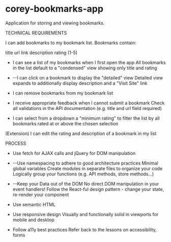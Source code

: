 # corey-bookmarks-app
Application for storing and viewing bookmarks.

TECHNICAL REQUIREMENTS

I can add bookmarks to my bookmark list. Bookmarks contain:

title
url link
description
rating (1-5)

* I can see a list of my bookmarks when I first open the app
    All bookmarks in the list default to a "condensed" view showing only title and rating

* --I can click on a bookmark to display the "detailed" view
    Detailed view expands to additionally display description and a "Visit Site" link

* I can remove bookmarks from my bookmark list

* I receive appropriate feedback when I cannot submit a bookmark
    Check all validations in the API documentation (e.g. title and url field required)

* I can select from a dropdown a "minimum rating" to filter the list by all bookmarks rated at or above the chosen selection

(Extension) I can edit the rating and description of a bookmark in my list


PROCESS

* Use fetch for AJAX calls and jQuery for DOM manipulation

* --Use namespacing to adhere to good architecture practices
    Minimal global variables
    Create modules in separate files to organize your code
    Logically group your functions (e.g. API methods, store methods...)

* --Keep your Data out of the DOM
    No direct DOM manipulation in your event handlers!
    Follow the React-ful design pattern - change your state, re-render your component

* Use semantic HTML

* Use responsive design
    Visually and functionally solid in viewports for mobile and desktop

* Follow a11y best practices
    Refer back to the lessons on accessibility, forms
